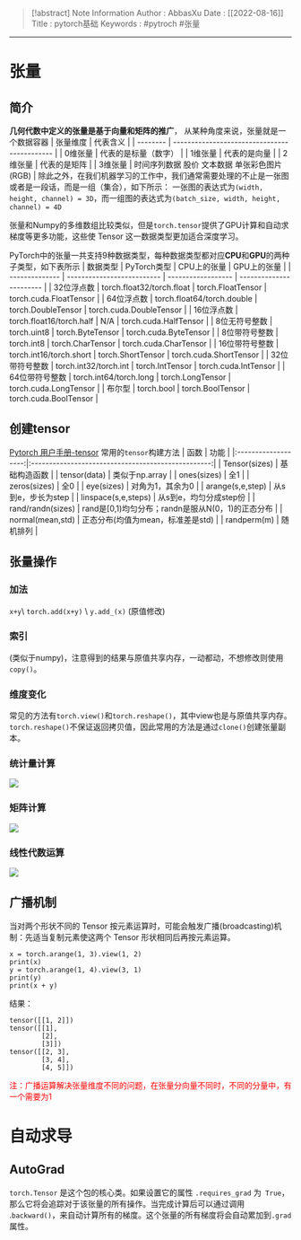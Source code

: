 > [!abstract] Note Information
> Author : AbbasXu
> Date : [[2022-08-16]]
> Title : pytorch基础
> Keywords : #pytroch #张量
---
# 张量
## 简介
**几何代数中定义的张量是基于向量和矩阵的推广**， 从某种角度来说，张量就是一个数据容器
| 张量维度 | 代表含义                                     |
| -------- | -------------------------------------------- |
| 0维张量  | 代表的是标量（数字）                         |
| 1维张量  | 代表的是向量                                 |
| 2维张量  | 代表的是矩阵                                 |
| 3维张量  | 时间序列数据 股价 文本数据 单张彩色图片(RGB) |
除此之外，在我们机器学习的工作中，我们通常需要处理的不止是一张图或者是一段话，而是一组（集合），如下所示：
一张图的表达式为`(width, height, channel) = 3D`，而一组图的表达式为`(batch_size, width, height, channel) = 4D`

张量和Numpy的多维数组比较类似，但是`torch.tensor`提供了GPU计算和自动求梯度等更多功能，这些使 Tensor 这一数据类型更加适合深度学习。

PyTorch中的张量一共支持9种数据类型，每种数据类型都对应**CPU**和**GPU**的两种子类型，如下表所示
| 数据类型       | PyTorch类型                | CPU上的张量        | GPU上的张量             |
| -------------- | -------------------------- | ------------------ | ----------------------- |
| 32位浮点数     | torch.float32/torch.float  | torch.FloatTensor  | torch.cuda.FloatTensor  |
| 64位浮点数     | torch.float64/torch.double | torch.DoubleTensor | torch.cuda.DoubleTensor |
| 16位浮点数     | torch.float16/torch.half   | N/A                | torch.cuda.HalfTensor   |
| 8位无符号整数  | torch.uint8                | torch.ByteTensor   | torch.cuda.ByteTensor   |
| 8位带符号整数  | torch.int8                 | torch.CharTensor   | torch.cuda.CharTensor   |
| 16位带符号整数 | torch.int16/torch.short    | torch.ShortTensor  | torch.cuda.ShortTensor  |
| 32位带符号整数 | torch.int32/torch.int      | torch.IntTensor    | torch.cuda.IntTensor    |
| 64位带符号整数 | torch.int64/torch.long     | torch.LongTensor   | torch.cuda.LongTensor   |
| 布尔型         | torch.bool                 | torch.BoolTensor   | torch.cuda.BoolTensor   |
## 创建tensor
[Pytorch 用户手册-tensor](https://pytorch-cn.readthedocs.io/zh/latest/package_references/Tensor/)
常用的`tensor`构建方法
|        函数         |                        功能                        |
|:-------------------:|:--------------------------------------------------:|
|    Tensor(sizes)    |                    基础构造函数                    |
|    tensor(data)     |                   类似于np.array                   |
|     ones(sizes)     |                        全1                         |
|    zeros(sizes)     |                        全0                         |
|     eye(sizes)      |                  对角为1，其余为0                  |
|  arange(s,e,step)   |                 从s到e，步长为step                 |
| linspace(s,e,steps) |               从s到e，均匀分成step份               |
|  rand/randn(sizes)  | rand是\[0,1)均匀分布；randn是服从N(0，1)的正态分布 |
|  normal(mean,std)   |         正态分布(均值为mean，标准差是std)          |
|     randperm(m)     |                      随机排列                      |
## 张量操作
### 加法
`x+y`\ `torch.add(x+y)` \ `y.add_(x)` (原值修改)
### 索引
(类似于numpy)，注意得到的结果与原值共享内存，一动都动，不想修改则使用`copy()`。
### 维度变化
常见的方法有`torch.view()`和`torch.reshape()`，其中view也是与原值共享内存。
`torch.reshape()`不保证返回拷贝值，因此常用的方法是通过`clone()`创建张量副本。
### 统计量计算
![](https://obsidian-1305958072.cos.ap-guangzhou.myqcloud.com/obsidian_img/202208161658211.png)
### 矩阵计算
![](https://obsidian-1305958072.cos.ap-guangzhou.myqcloud.com/obsidian_img/202208161657566.png)
### 线性代数运算
![](https://obsidian-1305958072.cos.ap-guangzhou.myqcloud.com/obsidian_img/202208161658172.png)

## 广播机制
当对两个形状不同的 Tensor 按元素运算时，可能会触发广播(broadcasting)机制：先适当复制元素使这两个 Tensor 形状相同后再按元素运算。
```
x = torch.arange(1, 3).view(1, 2)
print(x)
y = torch.arange(1, 4).view(3, 1)
print(y)
print(x + y)
```
结果：
```
tensor([[1, 2]])
tensor([[1],
        [2],
        [3]])
tensor([[2, 3],
        [3, 4],
        [4, 5]])
```
<font color=Red>注：广播运算解决张量维度不同的问题，在张量分向量不同时，不同的分量中，有一个需要为1</font>
# 自动求导
## AutoGrad
`torch.Tensor` 是这个包的核心类。如果设置它的属性 `.requires_grad` 为` True`，那么它将会追踪对于该张量的所有操作。当完成计算后可以通过调用 .`backward()`，来自动计算所有的梯度。这个张量的所有梯度将会自动累加到`.grad`属性。